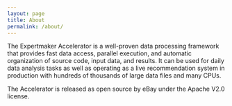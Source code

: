 ```yaml
---
layout: page
title: About
permalink: /about/
---
```


The Expertmaker Accelerator is a well-proven data processing framework
that provides fast data access, parallel execution, and automatic
organization of source code, input data, and results. It can be used
for daily data analysis tasks as well as operating as a live
recommendation system in production with hundreds of thousands of
large data files and many CPUs.

The Accelerator is released as open source by eBay under the Apache V2.0 license.


